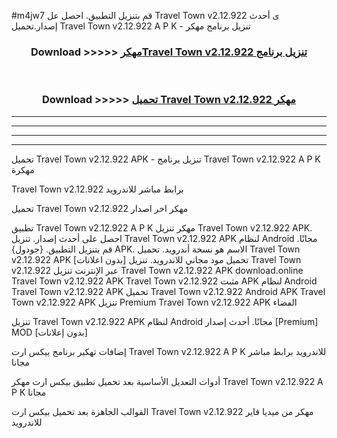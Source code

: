 #m4jw7 قم بتنزيل التطبيق. احصل عل Travel Town v2.12.922 ى أحدث إصدار.تحميل Travel Town v2.12.922 A P K - تنزيل برنامج مهكر



<div align="center">
<h3>Download >>>>> <a href="https://ar-sites.web.app/?ar= Travel Town v2.12.922">مهكرTravel Town v2.12.922 تنزيل برنامج</a></h3><br>

<h3>Download >>>>> <a href="https://ar-sites.web.app/?ar= Travel Town v2.12.922">تحميل Travel Town v2.12.922 مهكر</a></h3>
</div>


----------------------------------------------------------

----------------------------------------------------------

----------------------------------------------------------

----------------------------------------------------------


تحميل Travel Town v2.12.922 APK - تنزيل برنامج Travel Town v2.12.922 A P K مهكرة

Travel Town v2.12.922 برابط مباشر للاندرويد

تحميل Travel Town v2.12.922 مهكر اخر اصدار

تطبيق Travel Town v2.12.922 A P K مهكر
تنزيل Travel Town v2.12.922 APK. احصل على أحدث إصدار.
تنزيل Travel Town v2.12.922 APK لنظام Android مجانًا.
قم بتنزيل التطبيق. {جودول} APK. الاسم هو نسخة أندرويد.
تحميل Travel Town v2.12.922 APK [بدون اعلانات]
تحميل مود مجاني للاندرويد.
تنزيل Travel Town v2.12.922 عبر الإنترنت
تنزيل Travel Town v2.12.922 APK
download.online Travel Town v2.12.922 APK
Travel Town v2.12.922 مثبت APK لنظام Android
Travel Town v2.12.922 APK
تحميل Travel Town v2.12.922 Android APK
Travel Town v2.12.922 APK تنزيل Premium
Travel Town v2.12.922 APK الفضاء

تنزيل Travel Town v2.12.922 APK لنظام Android مجانًا. أحدث إصدار [Premium] MOD [بدون إعلانات]

إضافات تهكير برنامج بيكس ارت Travel Town v2.12.922 A P K للاندرويد برابط مباشر مجانا

أدوات التعديل الأساسية بعد تحميل تطبيق بيكس ارت مهكر Travel Town v2.12.922 A P K مجانا

القوالب الجاهزة بعد تحميل بيكس ارت Travel Town v2.12.922 مهكر من ميديا فاير للاندرويد



